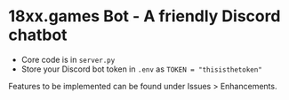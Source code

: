 18xx.games Bot - A friendly Discord chatbot
======================================================

- Core code is in `server.py`
- Store your Discord bot token in `.env` as `TOKEN = "thisisthetoken"`

Features to be implemented can be found under Issues > Enhancements.
